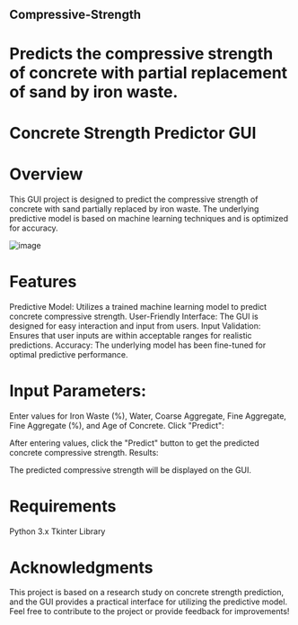 ## Compressive-Strength
# Predicts the compressive strength of concrete with partial replacement of sand by iron waste.
# Concrete Strength Predictor GUI
# Overview
This GUI project is designed to predict the compressive strength of concrete with sand partially replaced by iron waste. The underlying predictive model is based on machine learning techniques and is optimized for accuracy.

![image](https://github.com/tipu0003/Compressive-Strength/assets/99642073/4647b735-f80a-4dd4-b563-76f1c83e12af)


# Features
Predictive Model: Utilizes a trained machine learning model to predict concrete compressive strength.
User-Friendly Interface: The GUI is designed for easy interaction and input from users.
Input Validation: Ensures that user inputs are within acceptable ranges for realistic predictions.
Accuracy: The underlying model has been fine-tuned for optimal predictive performance.


# Input Parameters:

Enter values for Iron Waste (%), Water, Coarse Aggregate, Fine Aggregate, Fine Aggregate (%), and Age of Concrete.
Click "Predict":

After entering values, click the "Predict" button to get the predicted concrete compressive strength.
Results:

The predicted compressive strength will be displayed on the GUI.
# Requirements
Python 3.x
Tkinter Library
# Acknowledgments
This project is based on a research study on concrete strength prediction, and the GUI provides a practical interface for utilizing the predictive model.
Feel free to contribute to the project or provide feedback for improvements!
